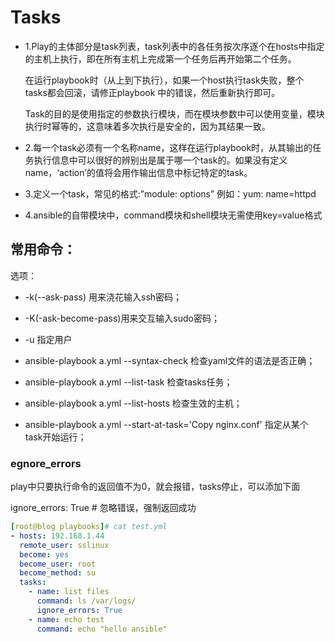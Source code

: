 # Tasks

* 1.Play的主体部分是task列表，task列表中的各任务按次序逐个在hosts中指定的主机上执行，即在所有主机上完成第一个任务后再开始第二个任务。

    在运行playbook时（从上到下执行），如果一个host执行task失败，整个tasks都会回滚，请修正playbook 中的错误，然后重新执行即可。

    Task的目的是使用指定的参数执行模块，而在模块参数中可以使用变量，模块执行时幂等的，这意味着多次执行是安全的，因为其结果一致。

* 2.每一个task必须有一个名称name，这样在运行playbook时，从其输出的任务执行信息中可以很好的辨别出是属于哪一个task的。如果没有定义name，‘action’的值将会用作输出信息中标记特定的task。

* 3.定义一个task，常见的格式:”module: options” 例如：yum: name=httpd

* 4.ansible的自带模块中，command模块和shell模块无需使用key=value格式


## 常用命令：

选项： 

* -k(--ask-pass) 用来浇花输入ssh密码；
* -K(-ask-become-pass)用来交互输入sudo密码；
* -u 指定用户

* ansible-playbook a.yml --syntax-check   检查yaml文件的语法是否正确；
* ansible-playbook a.yml --list-task      检查tasks任务；
* ansible-playbook a.yml --list-hosts     检查生效的主机；
* ansible-playbook a.yml --start-at-task='Copy nginx.conf' 指定从某个task开始运行；


###  egnore_errors

play中只要执行命令的返回值不为0，就会报错，tasks停止，可以添加下面

ignore_errors: True  # 忽略错误，强制返回成功


```yaml
[root@blog playbooks]# cat test.yml 
- hosts: 192.168.1.44
  remote_user: sslinux
  become: yes
  become_user: root
  become_method: su
  tasks:
    - name: list files
      command: ls /var/logs/
      ignore_errors: True
    - name: echo test
      command: echo "hello ansible"
```

